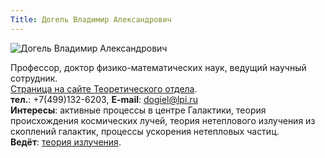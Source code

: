 ```yaml
---
Title: Догель Владимир Александрович
---
```


![Догель Владимир Александрович](images/DogelVA.jpg)

Профессор, доктор физико-математических наук, ведущий научный сотрудник.<br>
[Страница на сайте Теоретического отдела](http://td.lpi.ru/staff1/dogiel.html).<br>
**тел.**: +7(499)132-6203, **E-mail**: [dogiel@lpi.ru](mailto:dogiel@lpi.ru)<br>
**Интересы**: активные процессы в центре Галактики, теория происхождения космических лучей, теория нетеплового излучения из скоплений галактик, процессы ускорения нетепловых частиц.<br>
**Ведёт**: [теория излучения](%base_url%?study%2Fplan%2Fradiation).
